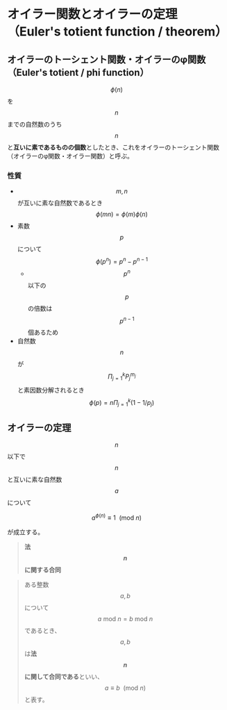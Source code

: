 # オイラー関数とオイラーの定理（Euler's totient function / theorem）

## オイラーのトーシェント関数・オイラーのφ関数（Euler's totient / phi function）

$$\phi(n)$$ を $$n$$ までの自然数のうち $$n$$ と**互いに素であるものの個数**としたとき、これをオイラーのトーシェント関数（オイラーのφ関数・オイラー関数）と呼ぶ。

### 性質

* $$m,n$$ が互いに素な自然数であるとき $$\phi(mn) = \phi(m)\phi(n)$$
* 素数 $$p$$ について $$\phi(p^n) = p^n - p^{n-1}$$
  * $$p^n$$ 以下の $$p$$ の倍数は $$p^{n-1}$$ 個あるため
* 自然数 $$n$$ が $$\Pi_{j=1}^k P_j^{m_j}$$ と素因数分解されるとき $$\phi(p) = n\Pi_{j=1}^k (1-1/p_j)$$

## オイラーの定理

$$n$$ 以下で $$n$$ と互いに素な自然数 $$a$$ について

$$
a^{\phi(n)} \equiv 1 \ \ (\mathrm{mod}\ n)
$$

が成立する。

>**法 $$n$$ に関する合同**

>ある整数 $$a,b$$ について $$a \ \mathrm{mod}\ n = b \ \mathrm{mod}\ n$$ であるとき、$$a,b$$ は**法 $$n$$ に関して合同である**といい、$$a \equiv b \ \ (\mathrm{mod}\ n)$$ と表す。
